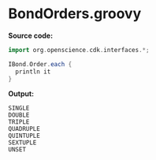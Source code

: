 # BondOrders.groovy
**Source code:**
```groovy
import org.openscience.cdk.interfaces.*;

IBond.Order.each {
  println it
}
```
**Output:**
```plain
SINGLE
DOUBLE
TRIPLE
QUADRUPLE
QUINTUPLE
SEXTUPLE
UNSET
```
